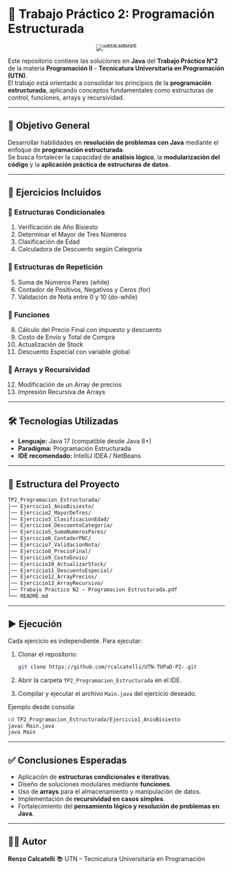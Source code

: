
# 📘 Trabajo Práctico 2: Programación Estructurada  

<p align="center" style="line-height:0;">
  <a href="https://www.oracle.com/java/">
    <img src="https://img.shields.io/badge/Java-17-blue?logo=java&logoColor=white" alt="Java Badge">
  </a>

Este repositorio contiene las soluciones en **Java** del **Trabajo Práctico N°2** de la materia **Programación II** – **Tecnicatura Universitaria en Programación (UTN)**.  
El trabajo está orientado a consolidar los principios de la **programación estructurada**, aplicando conceptos fundamentales como estructuras de control, funciones, arrays y recursividad.  

---

## 🎯 Objetivo General
Desarrollar habilidades en **resolución de problemas con Java** mediante el enfoque de **programación estructurada**.  
Se busca fortalecer la capacidad de **análisis lógico**, la **modularización del código** y la **aplicación práctica de estructuras de datos**.  

---

## 📑 Ejercicios Incluidos

### 🔹 Estructuras Condicionales
1. Verificación de Año Bisiesto  
2. Determinar el Mayor de Tres Números  
3. Clasificación de Edad  
4. Calculadora de Descuento según Categoría  

### 🔹 Estructuras de Repetición
5. Suma de Números Pares (while)  
6. Contador de Positivos, Negativos y Ceros (for)  
7. Validación de Nota entre 0 y 10 (do-while)  

### 🔹 Funciones
8. Cálculo del Precio Final con impuesto y descuento  
9. Costo de Envío y Total de Compra  
10. Actualización de Stock  
11. Descuento Especial con variable global  

### 🔹 Arrays y Recursividad
12. Modificación de un Array de precios  
13. Impresión Recursiva de Arrays  

---

## 🛠️ Tecnologías Utilizadas
- **Lenguaje:** Java 17 (compatible desde Java 8+)  
- **Paradigma:** Programación Estructurada  
- **IDE recomendado:** IntelliJ IDEA / NetBeans  

---

## 📂 Estructura del Proyecto
```bash
TP2_Programacion_Estructurada/
│── Ejercicio1_AnioBisiesto/
│── Ejercicio2_MayorDeTres/
│── Ejercicio3_ClasificacionEdad/
│── Ejercicio4_DescuentoCategoria/
│── Ejercicio5_SumaNumerosPares/
│── Ejercicio6_ContadorPNC/
│── Ejercicio7_ValidacionNota/
│── Ejercicio8_PrecioFinal/
│── Ejercicio9_CostoEnvio/
│── Ejercicio10_ActualizarStock/
│── Ejercicio11_DescuentoEspecial/
│── Ejercicio12_ArrayPrecios/
│── Ejercicio13_ArrayRecursivo/
│── Trabajo Práctico N2 – Programacion Estructurada.pdf
└── README.md
````

---

## ▶️ Ejecución

Cada ejercicio es independiente. Para ejecutar:

1. Clonar el repositorio:

   ```bash
   git clone https://github.com/rcalcatelli/UTN-TUPaD-P2-.git
   ```
2. Abrir la carpeta `TP2_Programacion_Estructurada` en el IDE.
3. Compilar y ejecutar el archivo `Main.java` del ejercicio deseado.

Ejemplo desde consola:

```bash
cd TP2_Programacion_Estructurada/Ejercicio1_AnioBisiesto
javac Main.java
java Main
```

---

## ✅ Conclusiones Esperadas

* Aplicación de **estructuras condicionales e iterativas**.
* Diseño de soluciones modulares mediante **funciones**.
* Uso de **arrays** para el almacenamiento y manipulación de datos.
* Implementación de **recursividad en casos simples**.
* Fortalecimiento del **pensamiento lógico y resolución de problemas en Java**.

---

## 👨‍💻 Autor

**Renzo Calcatelli**
📚 UTN – Tecnicatura Universitaria en Programación

